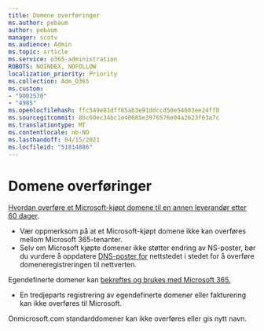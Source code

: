 ```yaml
---
title: Domene overføringer
ms.author: pebaum
author: pebaum
manager: scotv
ms.audience: Admin
ms.topic: article
ms.service: o365-administration
ROBOTS: NOINDEX, NOFOLLOW
localization_priority: Priority
ms.collection: Adm_O365
ms.custom:
- "9002570"
- "4985"
ms.openlocfilehash: ffc549e81dff85ab3e91ddccd50e54603ee24ff0
ms.sourcegitcommit: 8bc60ec34bc1e40685e3976576e04a2623f63a7c
ms.translationtype: MT
ms.contentlocale: nb-NO
ms.lasthandoff: 04/15/2021
ms.locfileid: "51814886"
---
```

# <a name="domain-transfers"></a>Domene overføringer

[Hvordan overføre et Microsoft-kjøpt domene til en annen leverandør etter 60 dager](https://docs.microsoft.com/microsoft-365/admin/get-help-with-domains/transfer-a-domain-from-microsoft-to-another-host).

- Vær oppmerksom på at et Microsoft-kjøpt domene ikke kan overføres mellom Microsoft 365-tenanter.
- Selv om Microsoft kjøpte domener ikke støtter endring av NS-poster, bør du vurdere å oppdatere [DNS-poster for](https://docs.microsoft.com/microsoft-365/admin/dns/update-dns-records-to-retain-current-hosting-provider?view=o365-worldwide) nettstedet i stedet for å overføre domeneregistreringen til nettverten.

Egendefinerte domener kan [bekreftes og brukes med Microsoft 365.](https://docs.microsoft.com/microsoft-365/admin/setup/add-domain?view=o365-worldwide)

- En tredjeparts registrering av egendefinerte domener eller fakturering kan ikke overføres til Microsoft.

Onmicrosoft.com standarddomener kan ikke overføres eller gis nytt navn.
